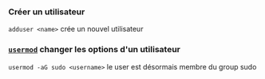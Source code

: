 ### Créer un utilisateur 

`adduser <name>` crée un nouvel utilisateur


### [`usermod`](https://linux.die.net/man/8/usermod) changer les options d'un utilisateur
`usermod -aG sudo <username>` le user est désormais membre du group sudo
